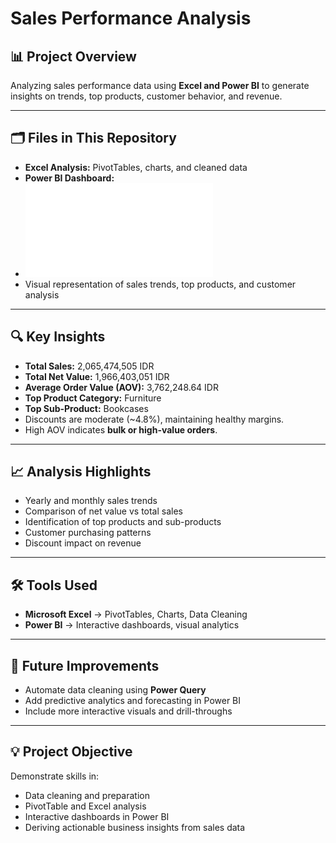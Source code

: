 # Sales Performance Analysis

## 📊 Project Overview
Analyzing sales performance data using **Excel and Power BI** to generate insights on trends, top products, customer behavior, and revenue.

---

## 🗂 Files in This Repository
- **Excel Analysis:** PivotTables, charts, and cleaned data  
- **Power BI Dashboard:**
- ![Sales Dashboard](sales_pi(img).pdf)  
- Visual representation of sales trends, top products, and customer analysis  

---

## 🔍 Key Insights
- **Total Sales:** 2,065,474,505 IDR  
- **Total Net Value:** 1,966,403,051 IDR  
- **Average Order Value (AOV):** 3,762,248.64 IDR  
- **Top Product Category:** Furniture  
- **Top Sub-Product:** Bookcases  
- Discounts are moderate (~4.8%), maintaining healthy margins.  
- High AOV indicates **bulk or high-value orders**.  

---

## 📈 Analysis Highlights
- Yearly and monthly sales trends  
- Comparison of net value vs total sales  
- Identification of top products and sub-products  
- Customer purchasing patterns  
- Discount impact on revenue  

---

## 🛠 Tools Used
- **Microsoft Excel** → PivotTables, Charts, Data Cleaning  
- **Power BI** → Interactive dashboards, visual analytics  

---

## 🚀 Future Improvements
- Automate data cleaning using **Power Query**  
- Add predictive analytics and forecasting in Power BI  
- Include more interactive visuals and drill-throughs  

---

## 💡 Project Objective
Demonstrate skills in:  
- Data cleaning and preparation  
- PivotTable and Excel analysis  
- Interactive dashboards in Power BI  
- Deriving actionable business insights from sales data  


